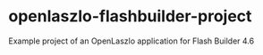 openlaszlo-flashbuilder-project
===============================

Example project of an OpenLaszlo application for Flash Builder 4.6